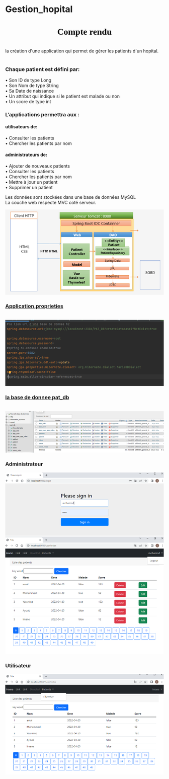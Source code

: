 # Gestion_hopital
<h1 style="text-align: center; color: black; font-family: 'Script MT Bold'"> Compte rendu </h1>
<p>
<br>
la création d'une application qui permet de gérer les patients d'un hopital.<br>
<br>
<h3>Chaque patient est défini par: </h3>
• Son ID de type Long <br>
• Son Nom de type String<br>
• Sa Date de naissance<br>
• Un attribut qui indique si le patient est malade ou non<br>
• Un score de type int<br>

<h3>L’applications permettra aux :</h3>
<h4>utilisateurs de:</h4>
• Consulter les patients<br>
• Chercher les patients par nom<br>
<h4>administrateurs de:</h4>
• Ajouter de nouveaux patients<br>
• Consulter les patients<br>
• Chercher les patients par nom<br>
• Mettre à jour un patient<br>
• Supprimer un patient<br>

Les données sont stockées dans une base de données MySQL<br>
La couche web respecte MVC coté serveur.<br></p>
<img src="image/cap1.png">

<h3><u>Application.proprieties</u></h3><br>
<img src="image/capture2.png">

<h3><u>la base de donnee pat_db</u></h3><br>
<img src="image/capture3.png">


<h3>Administrateur</h3>
<img src="image/login.png">
<img src="image/index.png">

<h3>Utilisateur</h3>
<img src="image/chercher.png" 
